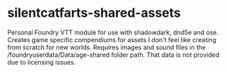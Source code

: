 # silentcatfarts-shared-assets
Personal Foundry VTT module for use with shadowdark, dnd5e and ose.
Creates game specific compendiums for assets I don't feel like creating from scratch for new worlds.
Requires images and sound files in the /foundryuserdata/Data/age-shared folder path.
That data is not provided due to licensing issues.
